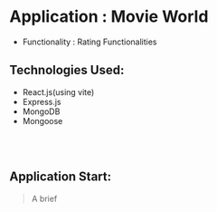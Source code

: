 # Application : Movie World
* Functionality : Rating Functionalities

## Technologies Used: 
* React.js(using vite)
* Express.js
* MongoDB
* Mongoose

<br>
<br>

## Application Start:
> A brief 
